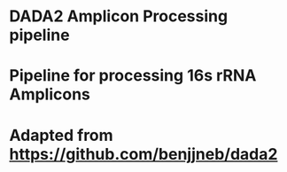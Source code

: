 # DADA2 Amplicon Processing pipeline
# Pipeline for processing 16s rRNA Amplicons 
# Adapted from https://github.com/benjjneb/dada2
